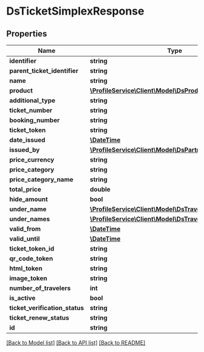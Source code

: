 # DsTicketSimplexResponse

## Properties
Name | Type | Description | Notes
------------ | ------------- | ------------- | -------------
**identifier** | **string** |  | [optional] 
**parent_ticket_identifier** | **string** |  | [optional] 
**name** | **string** |  | [optional] 
**product** | [**\ProfileService\Client\Model\DsProductVariantResponse**](DsProductVariantResponse.md) |  | [optional] 
**additional_type** | **string** |  | [optional] 
**ticket_number** | **string** |  | [optional] 
**booking_number** | **string** |  | [optional] 
**ticket_token** | **string** |  | [optional] 
**date_issued** | [**\DateTime**](\DateTime.md) |  | [optional] 
**issued_by** | [**\ProfileService\Client\Model\DsPartnerSimplexResponse**](DsPartnerSimplexResponse.md) |  | [optional] 
**price_currency** | **string** |  | [optional] 
**price_category** | **string** |  | [optional] 
**price_category_name** | **string** |  | [optional] 
**total_price** | **double** |  | [optional] 
**hide_amount** | **bool** |  | [optional] 
**under_name** | [**\ProfileService\Client\Model\DsTravelerResponse**](DsTravelerResponse.md) |  | [optional] 
**under_names** | [**\ProfileService\Client\Model\DsTravelerResponse[]**](DsTravelerResponse.md) |  | [optional] 
**valid_from** | [**\DateTime**](\DateTime.md) |  | [optional] 
**valid_until** | [**\DateTime**](\DateTime.md) |  | [optional] 
**ticket_token_id** | **string** |  | [optional] 
**qr_code_token** | **string** |  | [optional] 
**html_token** | **string** |  | [optional] 
**image_token** | **string** |  | [optional] 
**number_of_travelers** | **int** |  | [optional] 
**is_active** | **bool** |  | [optional] 
**ticket_verification_status** | **string** |  | [optional] 
**ticket_renew_status** | **string** |  | [optional] 
**id** | **string** |  | [optional] 

[[Back to Model list]](../../README.md#documentation-for-models) [[Back to API list]](../../README.md#documentation-for-api-endpoints) [[Back to README]](../../README.md)

